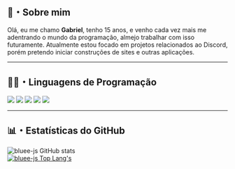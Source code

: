 ## 📜・Sobre mim
Olá, eu me chamo **Gabriel**, tenho 15 anos, e venho cada vez mais me adentrando o mundo da programação, almejo trabalhar com isso futuramente. Atualmente estou focado em projetos relacionados ao Discord, porém pretendo iniciar construções de sites e outras aplicações.
** **

## 👨‍💻・Linguagens de Programação
<p>
    <img src="https://img.shields.io/badge/-JavaScript-yellow?logo=javascript&labelColor=white&color=white&logoColor=yellow"></img>
    <img src="https://img.shields.io/badge/-TypeScript-blue?logo=typescript&labelColor=white&color=white&logoColor=blue"></img>
    <img src="https://img.shields.io/badge/-NodeJS-green?logo=node.js&labelColor=white&color=white&logoColor=459e00"></img>
    <img src="https://img.shields.io/badge/-HTML-orange?logo=html5&labelColor=white&color=white&logoColor=orange"></img>
    <img src="https://img.shields.io/badge/-CSS-dark_blue?logo=css3&labelColor=white&color=white&logoColor=blueviolet"></img>
</p>

** **
## 📊・Estatísticas do GitHub
![bluee-js GitHub stats](https://github-readme-stats.vercel.app/api?username=bluee-js&show_icons=true&theme=dracula&hide_border=true)
<br>
[![bluee-js Top Lang's](https://github-readme-stats.vercel.app/api/top-langs/?username=bluee-js&layout=compact&show_icons=true&theme=dracula&hide_border=true)](https://github.com/bluee-js)
